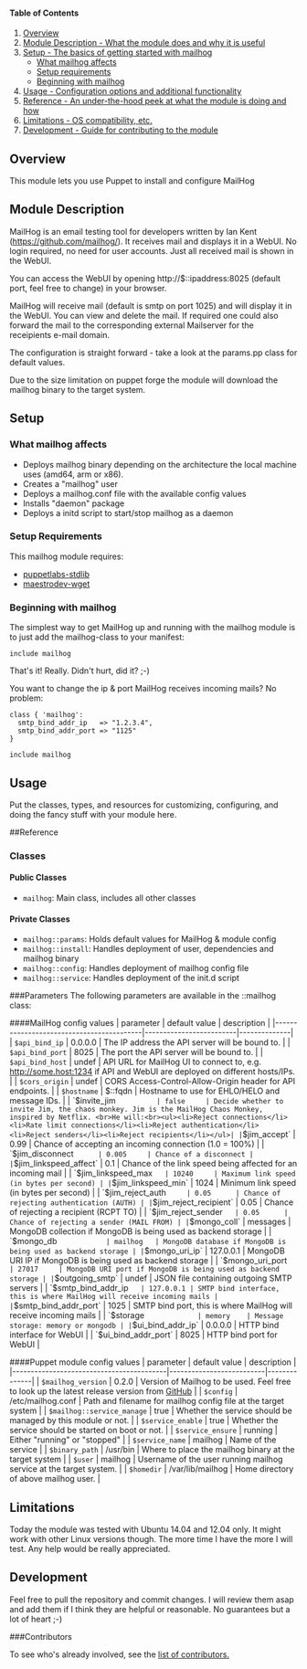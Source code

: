 #### Table of Contents

1. [Overview](#overview)
2. [Module Description - What the module does and why it is useful](#module-description)
3. [Setup - The basics of getting started with mailhog](#setup)
    * [What mailhog affects](#what-mailhog-affects)
    * [Setup requirements](#setup-requirements)
    * [Beginning with mailhog](#beginning-with-mailhog)
4. [Usage - Configuration options and additional functionality](#usage)
5. [Reference - An under-the-hood peek at what the module is doing and how](#reference)
5. [Limitations - OS compatibility, etc.](#limitations)
6. [Development - Guide for contributing to the module](#development)

## Overview

This module lets you use Puppet to install and configure MailHog

## Module Description

MailHog is an email testing tool for developers written by Ian Kent (https://github.com/mailhog/). It receives mail and displays it in a WebUI. No login required, no need for user accounts. Just all received mail is shown in the WebUI. 

You can access the WebUI by opening http://$::ipaddress:8025 (default port, feel free to change) in your browser. 

MailHog will receive mail (default is smtp on port 1025) and will display it in the WebUI. You can view and delete the mail. If required one could also forward the mail to the corresponding external Mailserver for the receipients e-mail domain. 

The configuration is straight forward - take a look at the params.pp class for default values.

Due to the size limitation on puppet forge the module will download the mailhog binary to the target system. 

## Setup

### What mailhog affects

* Deploys mailhog binary depending on the architecture the local machine uses (amd64, arm or x86). 
* Creates a "mailhog" user
* Deploys a mailhog.conf file with the available config values
* Installs "daemon" package
* Deploys a initd script to start/stop mailhog as a daemon


### Setup Requirements

This mailhog module requires:
* [puppetlabs-stdlib](https://forge.puppetlabs.com/puppetlabs/stdlib) 
* [maestrodev-wget](https://forge.puppetlabs.com/maestrodev/wget)


### Beginning with mailhog

The simplest way to get MailHog up and running with the mailhog module is to just add the mailhog-class to your manifest:

```puppet
include mailhog
```

That's it! Really. Didn't hurt, did it? ;-)

You want to change the ip & port MailHog receives incoming mails? No problem:
```puppet
class { 'mailhog':
  smtp_bind_addr_ip   => "1.2.3.4",
  smtp_bind_addr_port => "1125"
}

include mailhog
```
## Usage

Put the classes, types, and resources for customizing, configuring, and doing the fancy stuff with your module here. 

##Reference

### Classes
#### Public Classes
* `mailhog`: Main class, includes all other classes

#### Private Classes
* `mailhog::params`:  Holds default values for MailHog & module config
* `mailhog::install`: Handles deployment of user, dependencies and mailhog binary
* `mailhog::config`:  Handles deployment of mailhog config file
* `mailhog::service`: Handles deployment of the init.d script



###Parameters
The following parameters are available in the ::mailhog class:


####MailHog config values
| parameter                                |      default value      |  description |
|------------------------------------------|-------------------------|--------------|
| `$api_bind_ip`          | 0.0.0.0   | The IP address the API server will be bound to. |
| `$api_bind_port`        | 8025      | The port the API server will be bound to. |
| `$api_bind_host`        | undef     | API URL for MailHog UI to connect to, e.g. http://some.host:1234 if API and WebUI are deployed on different hosts/IPs. |
| `$cors_origin`          | undef     | CORS Access-Control-Allow-Origin header for API endpoints. |
| `$hostname`             | $::fqdn   | Hostname to use for EHLO/HELO and message IDs. |
| `$invite_jim`           | false     | Decide whether to invite Jim, the chaos monkey. Jim is the MailHog Chaos Monkey, inspired by Netflix. <br>He will:<br><ul><li>Reject connections</li><li>Rate limit connections</li><li>Reject authentication</li><li>Reject senders</li><li>Reject recipients</li></ul>|
| `$jim_accept`           | 0.99      | Chance of accepting an incoming connection (1.0 = 100%) |
| `$jim_disconnect`       | 0.005     | Chance of a disconnect |
| `$jim_linkspeed_affect` | 0.1       | Chance of the link speed being affected for an incoming mail |
| `$jim_linkspeed_max`    | 10240     | Maximum link speed (in bytes per second) |
| `$jim_linkspeed_min`    | 1024      | Minimum link speed (in bytes per second) |
| `$jim_reject_auth`      | 0.05      | Chance of rejecting authentication (AUTH) |
| `$jim_reject_recipient` | 0.05      | Chance of rejecting a recipient (RCPT TO) |
| `$jim_reject_sender`    | 0.05      | Chance of rejecting a sender (MAIL FROM) |
| `$mongo_coll`           | messages  | MongoDB collection if MongoDB is being used as backend storage |
| `$mongo_db`             | mailhog   | MongoDB database if MongoDB is being used as backend storage |
| `$mongo_uri_ip`         | 127.0.0.1 | MongoDB URI IP if MongoDB is being used as backend storage |
| `$mongo_uri_port`       | 27017     | MongoDB URI port if MongoDB is being used as backend storage |
| `$outgoing_smtp`        | undef     | JSON file containing outgoing SMTP servers |
| `$smtp_bind_addr_ip`    | 127.0.0.1 | SMTP bind interface, this is where MailHog will receive incoming mails |
| `$smtp_bind_addr_port`  | 1025      | SMTP bind port, this is where MailHog will receive incoming mails |
| `$storage`              | memory    | Message storage: memory or mongodb |
| `$ui_bind_addr_ip`      | 0.0.0.0   | HTTP bind interface for WebUI |
| `$ui_bind_addr_port`    | 8025      | HTTP bind port for WebUI |



####Puppet module config values
| parameter                                |      default value       |  description |
|------------------------------------------|--------------------------|--------------|
| `$mailhog_version`              | 0.2.0                    | Version of Mailhog to be used. Feel free to look up the latest release version from [GitHub](https://github.com/mailhog/MailHog/releases/latest) |
| `$config`               | /etc/mailhog.conf        | Path and filename for mailhog config file at the target system |
| `$mailhog::service_manage`               | true                     | Whether the service should be managed by this module or not. |
| `$service_enable`       | true                     | Whether the service should be started on boot or not. |
| `$service_ensure`       | running                  | Either "running" or "stopped" |
| `$service_name`         | mailhog                  | Name of the service |
| `$binary_path`          | /usr/bin                 | Where to place the mailhog binary at the target system |
| `$user`                 | mailhog                  | Username of the user running mailhog service at the target system. |
| `$homedir`              | /var/lib/mailhog         | Home directory of above mailhog user. |


## Limitations

Today the module was tested with Ubuntu 14.04 and 12.04 only. It might work with other Linux versions though. The more time I have the more I will test. Any help would be really appreciated. 


## Development

Feel free to pull the repository and commit changes. I will review them asap and add them if I think they are helpful or reasonable. No guarantees but a lot of heart ;-)


###Contributors

To see who's already involved, see the [list of contributors.](https://github.com/ftaeger/ftaeger-mailhog/graphs/contributors)


